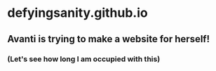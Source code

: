 # defyingsanity.github.io
## Avanti is trying to make a website for herself!
### (Let's see how long I am occupied with this)
